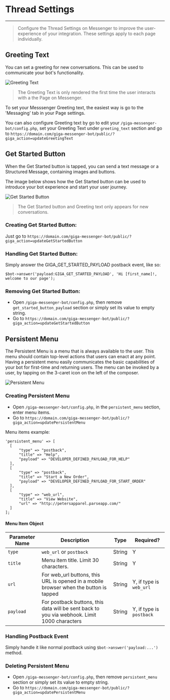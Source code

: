# Thread Settings
---
> Configure the Thread Settings on Messenger to improve the user-experience of your integration. These settings apply to each page individually.


## Greeting Text
You can set a greeting for new conversations. This can be used to communicate your bot's functionality.

![Greeting Text](https://scontent-hkg3-1.xx.fbcdn.net/t39.2365-6/13509175_122152928211838_1175374788_n.png)

> The Greeting Text is only rendered the first time the user interacts with a the Page on Messenger.

To set your Messsenger Greeting text, the easiest way is go to the 'Messaging' tab in your Page settings.

You can also configure Greeting text by go to edit your `/giga-messenger-bot/config.php`, set your Greeting Text under `greeting_text` section and go to `https://domain.com/giga-messenger-bot/public/?giga_action=updateGreetingText`

## Get Started Button
When the Get Started button is tapped, you can send a text message or a Structured Message, containing images and buttons.

The image below shows how the Get Started button can be used to introduce your bot experience and start your user journey.

![Get Started Button](https://scontent-hkg3-1.xx.fbcdn.net/t39.2365-6/13509249_1759503700982612_770421812_n.png)

> The Get Started button and Greeting text only appears for new conversations.

### Creating Get Started Button: 

Just go to `https://domain.com/giga-messenger-bot/public/?giga_action=updateGetStartedButton`

### Handling Get Started Button:
Simply answer the GIGA_GET_STARTED_PAYLOAD postback event, like so:

```
$bot->answer('payload:GIGA_GET_STARTED_PAYLOAD', 'Hi [first_name]!, welcome to our page');
```

### Removing Get Started Button:
- Open `/giga-messenger-bot/config.php`, then remove `get_started_button_payload` section or simply set its value to empty string.
- Go to `https://domain.com/giga-messenger-bot/public/?giga_action=updateGetStartedButton`

## Persistent Menu

The Persistent Menu is a menu that is always available to the user. This menu should contain top-level actions that users can enact at any point. Having a persistent menu easily communicates the basic capabilities of your bot for first-time and returning users.
The menu can be invoked by a user, by tapping on the 3-caret icon on the left of the composer.

![Persistent Menu](https://scontent-hkg3-1.xx.fbcdn.net/t39.2365-6/13509228_581512925362726_878211705_n.png)

### Creating Persistent Menu

- Open `/giga-messenger-bot/config.php`, in the `persistent_menu` section, enter menu items.
- Go to `https://domain.com/giga-messenger-bot/public/?giga_action=updatePersistentMenu`

Menu items example:

```
'persistent_menu' => [
  [
      "type" => "postback",
      "title" => "Help",
      "payload" => "DEVELOPER_DEFINED_PAYLOAD_FOR_HELP"
  ],
  [
      "type" => "postback",
      "title" => "Start a New Order",
      "payload" => "DEVELOPER_DEFINED_PAYLOAD_FOR_START_ORDER"
  ],
  [
      "type" => "web_url",
      "title" => "View Website",
      "url" => "http://petersapparel.parseapp.com/"
  ]
];
```

#### Menu Item Object
Parameter Name | Description | Type | Required?
--- | --- | --- | ---
`type` | `web_url` or `postback` | String | Y
`title` | Menu item title. Limit 30 characters. | String | Y
`url` | For web_url buttons, this URL is opened in a mobile browser when the button is tapped | String | Y, if type is `web_url`
`payload` | For postback buttons, this data will be sent back to you via webhook. Limit 1000 characters | String | Y, if type is `postback`

### Handling Postback Event
Simply handle it like normal postback using `$bot->answer('payload:...')` method.

### Deleting Persistent Menu
- Open `/giga-messenger-bot/config.php`, then remove `persistent_menu` section or simply set its value to empty string.
- Go to `https://domain.com/giga-messenger-bot/public/?giga_action=updatePersistentMenu`
